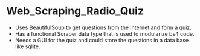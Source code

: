 # Web_Scraping_Radio_Quiz
- Uses BeautifulSoup to get questions from the internet and form a quiz.
- Has a functional Scraper data type that is used to modularize bs4 code.
- Needs a GUI for the quiz and could store the questions in a data base like sqlite.
